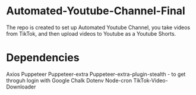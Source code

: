 # Automated-Youtube-Channel-Final

The repo is created to set up Automated Youtube Channel, you take videos from TikTok, and then upload videos to Youtube as a Youtube Shorts.

# Dependencies
Axios
Puppeteer
Puppeteer-extra
Puppeteer-extra-plugin-stealth - to get throguh login with Google
Chalk
Dotenv
Node-cron
TikTok-Video-Downloader
